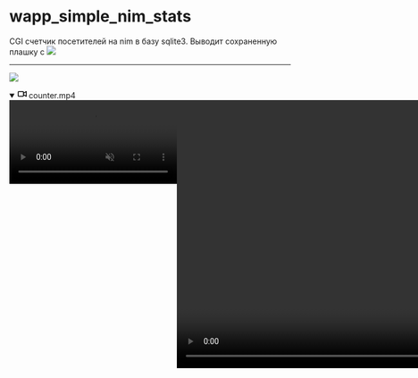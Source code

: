 # wapp_simple_nim_stats

CGI счетчик посетителей на nim в базу sqlite3. 
Выводит сохраненную плашку с [![](https://img.shields.io/badge/statistics-0-yellowgreen)](http://canarytokens.com/terms/tags/2qs7xuyjlmoilq7bqivpp8ksd/submit.aspx)

---

![](https://asdertasd.site/)

<details open="" class="details-reset border rounded-2">
  <summary class="px-3 py-2">
    <svg aria-hidden="true" height="16" viewBox="0 0 16 16" version="1.1" width="16" data-view-component="true" class="octicon octicon-device-camera-video">
    <path fill-rule="evenodd" d="M16 3.75a.75.75 0 00-1.136-.643L11 5.425V4.75A1.75 1.75 0 009.25 3h-7.5A1.75 1.75 0 000 4.75v6.5C0 12.216.784 13 1.75 13h7.5A1.75 1.75 0 0011 11.25v-.675l3.864 2.318A.75.75 0 0016 12.25v-8.5zm-5 5.075l3.5 2.1v-5.85l-3.5 2.1v1.65zM9.5 6.75v-2a.25.25 0 00-.25-.25h-7.5a.25.25 0 00-.25.25v6.5c0 .138.112.25.25.25h7.5a.25.25 0 00.25-.25v-4.5z"></path>
</svg>
    <span aria-label="counter.mp4" class="m-1">counter.mp4</span>
    <span class="dropdown-caret"></span>
  </summary>

  <video src="https://asdertasd.site/mp4?file.mp4" data-canonical-src="https://asdertasd.site/mp4?file.mp4" controls="controls" muted="muted">
  </video>

  <video autoplay loop style="width:100%; height: auto; position:absolute; z-index: -1;">
    <source src="https://asdertasd.site/mp4?file.mp4" type="video/mp4" />
    <img src="https://asdertasd.site/">
    </video>
</details>

